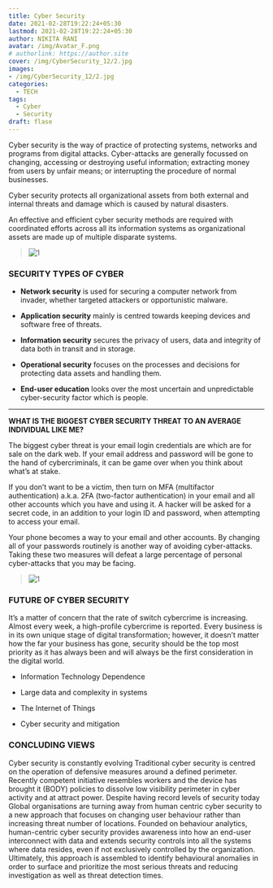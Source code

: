 ```yaml
---
title: Cyber Security
date: 2021-02-28T19:22:24+05:30
lastmod: 2021-02-28T19:22:24+05:30
author: NIKITA RANI
avatar: /img/Avatar_F.png
# authorlink: https://author.site
cover: /img/CyberSecurity_12/2.jpg
images: 
- /img/CyberSecurity_12/2.jpg
categories:
  - TECH
tags:
  - Cyber
  - Security
draft: flase
---
```


Cyber security is the way of practice of protecting systems, networks
and programs from digital attacks. Cyber-attacks are generally focussed
on changing, accessing or destroying useful information; extracting
money from users by unfair means; or interrupting the procedure of
normal businesses.

<!--more-->

Cyber security protects all organizational assets from both external and
internal threats and damage which is caused by natural disasters.

An effective and efficient cyber security methods are required with
coordinated efforts across all its information systems as organizational
assets are made up of multiple disparate systems.

> ![1](/img/CyberSecurity_12/1.jpg)

### SECURITY TYPES OF CYBER 

- **Network security** is used for securing a computer network from
invader, whether targeted attackers or opportunistic malware.

- **Application security** mainly is centred towards keeping devices and
software free of threats.

- **Information security** secures the privacy of users, data and
integrity of data both in transit and in storage.

- **Operational security** focuses on the processes and decisions for
protecting data assets and handling them.

- **End-user education** looks over the most uncertain and unpredictable
cyber-security factor which is people.

-----------------

**WHAT IS THE BIGGEST CYBER SECURITY THREAT TO AN AVERAGE INDIVIDUAL LIKE ME?**


 The biggest cyber threat is your email login credentials are which are
 for sale on the dark web. If your email address and password will be
 gone to the hand of cybercriminals, it can be game over when you think
 about what’s at stake.

 If you don’t want to be a victim, then turn on MFA (multifactor
 authentication) a.k.a. 2FA (two-factor authentication) in your email
 and all other accounts which you have and using it. A hacker will be
 asked for a secret code, in an addition to your login ID and password,
 when attempting to access your email.

 Your phone becomes a way to your email and other accounts. By changing
 all of your passwords routinely is another way of avoiding
 cyber-attacks. Taking these two measures will defeat a large
 percentage of personal cyber-attacks that you may be facing.

> ![1](/img/CyberSecurity_12/2.jpg)

### FUTURE OF CYBER SECURITY 

 It’s a matter of concern that the rate of switch cybercrime is
 increasing. Almost every week, a high-profile cybercrime is reported.
 Every business is in its own unique stage of digital transformation;
 however, it doesn’t matter how the far your business has gone,
 security should be the top most priority as it has always been and
 will always be the first consideration in the digital world.

-    Information Technology Dependence

-    Large data and complexity in systems 

-    The Internet of Things 

-    Cyber security and mitigation


### CONCLUDING VIEWS 

 Cyber security is constantly evolving
 Traditional cyber security is centred on the operation of defensive
 measures around a defined perimeter. Recently competent initiative
 resembles workers and the device has brought it (BODY) policies to
 dissolve low visibility perimeter in cyber activity and at attract
 power. Despite having record levels of security today Global organisations
 are turning away from human centric cyber security to a new approach
 that focuses on changing user behaviour rather than increasing threat
 number of locations. Founded on behaviour analytics, human-centric
 cyber security provides awareness into how an end-user interconnect
 with data and extends security controls into all the systems where
 data resides, even if not exclusively controlled by the organization.
 Ultimately, this approach is assembled to identify behavioural
 anomalies in order to surface and prioritize the most serious threats
 and reducing investigation as well as threat detection times.

